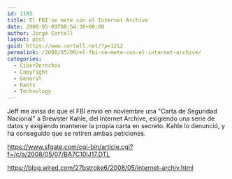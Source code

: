 ```yaml
---
id: 1185
title: El FBI se mete con el Internet Archive
date: 2008-05-09T08:54:38+00:00
author: Jorge Cortell
layout: post
guid: https://www.cortell.net/?p=1212
permalink: /2008/05/09/el-fbi-se-mete-con-el-internet-archive/
categories:
  - CiberDerechos
  - Copyfight
  - General
  - Rants
  - Technology
---
```

Jeff me avisa de que el FBI envió en noviembre una "Carta de Seguridad Nacional" a Brewster Kahle, del Internet Archive, exigiendo una serie de datos y exigiendo mantener la propia carta en secreto. Kahle lo denunció, y ha conseguido que se retiren ambas peticiones.

<a title="noticia en San Francisco Gate" href="https://www.sfgate.com/cgi-bin/article.cgi?f=/c/a/2008/05/07/BA7C10IJ17.DTL" target="_blank">https://www.sfgate.com/cgi-bin/article.cgi?f=/c/a/2008/05/07/BA7C10IJ17.DTL</a>

<a title="noticia en el blog de Wired" href="https://blog.wired.com/27bstroke6/2008/05/internet-archiv.html" target="_blank">https://blog.wired.com/27bstroke6/2008/05/internet-archiv.html</a>